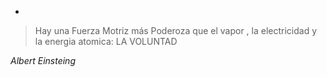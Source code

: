 -

> Hay una Fuerza Motriz más Poderoza que el vapor , la electricidad y la energia atomica: LA VOLUNTAD

*Albert Einsteing*

